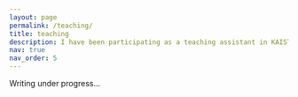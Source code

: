 ```yaml
---
layout: page
permalink: /teaching/
title: teaching
description: I have been participating as a teaching assistant in KAIST for several courses!
nav: true
nav_order: 5
---
```


Writing under progress...